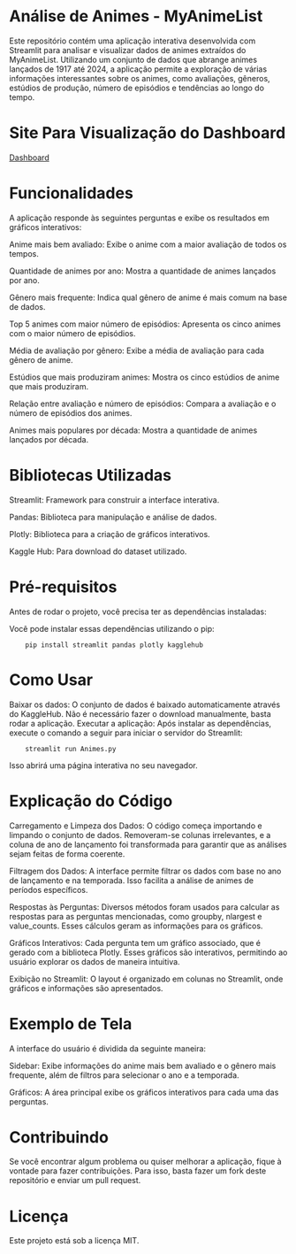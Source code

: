 # Análise de Animes - MyAnimeList
Este repositório contém uma aplicação interativa desenvolvida com Streamlit para analisar e visualizar dados de animes extraídos do MyAnimeList. Utilizando um conjunto de dados que abrange animes lançados de 1917 até 2024, a aplicação permite a exploração de várias informações interessantes sobre os animes, como avaliações, gêneros, estúdios de produção, número de episódios e tendências ao longo do tempo.

# Site Para Visualização do Dashboard
[Dashboard](https://primeirodashempythonjp.streamlit.app/)

                
# Funcionalidades
A aplicação responde às seguintes perguntas e exibe os resultados em gráficos interativos:

Anime mais bem avaliado: Exibe o anime com a maior avaliação de todos os tempos.

Quantidade de animes por ano: Mostra a quantidade de animes lançados por ano.

Gênero mais frequente: Indica qual gênero de anime é mais comum na base de dados.

Top 5 animes com maior número de episódios: Apresenta os cinco animes com o maior número de episódios.

Média de avaliação por gênero: Exibe a média de avaliação para cada gênero de anime.

Estúdios que mais produziram animes: Mostra os cinco estúdios de anime que mais produziram.

Relação entre avaliação e número de episódios: Compara a avaliação e o número de episódios dos animes.

Animes mais populares por década: Mostra a quantidade de animes lançados por década.

# Bibliotecas Utilizadas
Streamlit: Framework para construir a interface interativa.

Pandas: Biblioteca para manipulação e análise de dados.

Plotly: Biblioteca para a criação de gráficos interativos.

Kaggle Hub: Para download do dataset utilizado.


# Pré-requisitos
Antes de rodar o projeto, você precisa ter as dependências instaladas:

Você pode instalar essas dependências utilizando o pip:

        pip install streamlit pandas plotly kagglehub

# Como Usar
Baixar os dados: O conjunto de dados é baixado automaticamente através do KaggleHub. Não é necessário fazer o download manualmente, basta rodar a aplicação.
Executar a aplicação: Após instalar as dependências, execute o comando a seguir para iniciar o servidor do Streamlit:

        streamlit run Animes.py

Isso abrirá uma página interativa no seu navegador.

# Explicação do Código
Carregamento e Limpeza dos Dados: O código começa importando e limpando o conjunto de dados. Removeram-se colunas irrelevantes, e a coluna de ano de lançamento foi transformada para garantir que as análises sejam feitas de forma coerente.

Filtragem dos Dados: A interface permite filtrar os dados com base no ano de lançamento e na temporada. Isso facilita a análise de animes de períodos específicos.

Respostas às Perguntas: Diversos métodos foram usados para calcular as respostas para as perguntas mencionadas, como groupby, nlargest e value_counts. Esses cálculos geram as informações para os gráficos.

Gráficos Interativos: Cada pergunta tem um gráfico associado, que é gerado com a biblioteca Plotly. Esses gráficos são interativos, permitindo ao usuário explorar os dados de maneira intuitiva.

Exibição no Streamlit: O layout é organizado em colunas no Streamlit, onde gráficos e informações são apresentados.

# Exemplo de Tela
A interface do usuário é dividida da seguinte maneira:

Sidebar: Exibe informações do anime mais bem avaliado e o gênero mais frequente, além de filtros para selecionar o ano e a temporada.

Gráficos: A área principal exibe os gráficos interativos para cada uma das perguntas.

# Contribuindo
Se você encontrar algum problema ou quiser melhorar a aplicação, fique à vontade para fazer contribuições. Para isso, basta fazer um fork deste repositório e enviar um pull request.

# Licença
Este projeto está sob a licença MIT.
